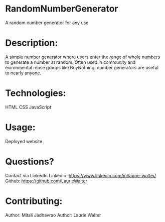 # RandomNumberGenerator
A random number generator for any use
# Description:
A simple number generator where users enter the range of whole numbers to generate a number at random. Often used in community and evironmental reuse groups like BuyNothing, number generators are useful to nearly anyone.

# Technologies:
HTML
CSS
JavaScript

# Usage:
Deployed website

# Questions?
Contact via LinkedIn
LinkedIn: https://www.linkedin.com/in/laurie-walter/
Github: https://github.com/LaurieWalter

# Contributing:
Author: Mitali Jadhavrao
Author: Laurie Walter
